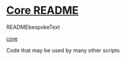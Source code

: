 

[Core README]( #README.md )
===


READMEbespokeText

[core]( cor-core.html )

Code that may be used by many other scripts
